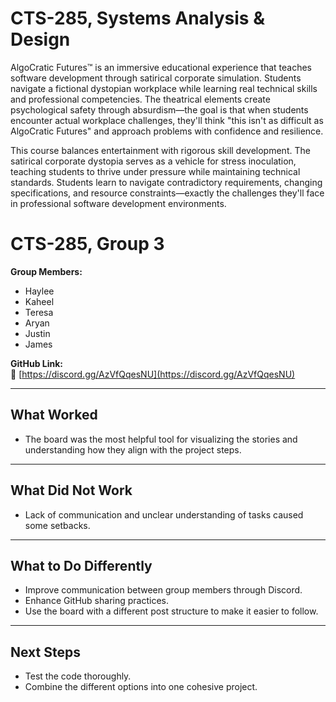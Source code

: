 # CTS-285, Systems Analysis &amp; Design
AlgoCratic Futures™ is an immersive educational experience that teaches software development through satirical corporate simulation. Students navigate a fictional dystopian workplace while learning real technical skills and professional competencies. The theatrical elements create psychological safety through absurdism—the goal is that when students encounter actual workplace challenges, they'll think "this isn't as difficult as AlgoCratic Futures" and approach problems with confidence and resilience.

This course balances entertainment with rigorous skill development. The satirical corporate dystopia serves as a vehicle for stress inoculation, teaching students to thrive under pressure while maintaining technical standards. Students learn to navigate contradictory requirements, changing specifications, and resource constraints—exactly the challenges they'll face in professional software development environments.

# CTS-285, Group 3
**Group Members:**  
- Haylee  
- Kaheel  
- Teresa  
- Aryan  
- Justin  
- James  

**GitHub Link:**  
🔗 [https://discord.gg/AzVfQqesNU](https://discord.gg/AzVfQqesNU)

---

## What Worked  
- The board was the most helpful tool for visualizing the stories and understanding how they align with the project steps.
  
---

## What Did Not Work  
- Lack of communication and unclear understanding of tasks caused some setbacks.
  
---

## What to Do Differently  
- Improve communication between group members through Discord.  
- Enhance GitHub sharing practices.  
- Use the board with a different post structure to make it easier to follow.

---

## Next Steps  
- Test the code thoroughly.  
- Combine the different options into one cohesive project.
